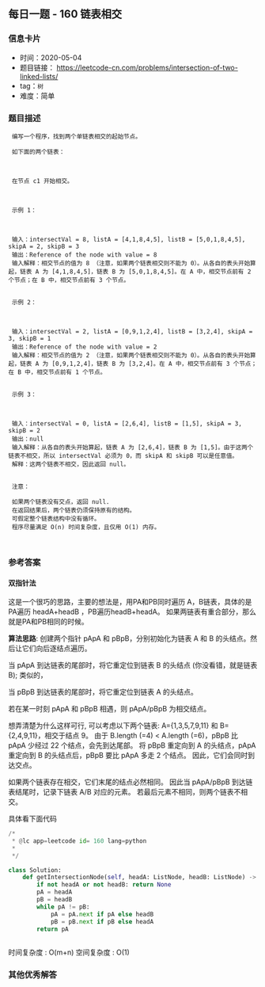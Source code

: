 ## 每日一题 - 160 链表相交
 
### 信息卡片

- 时间：2020-05-04
- 题目链接： https://leetcode-cn.com/problems/intersection-of-two-linked-lists/
- tag：`树`
- 难度：简单

### 题目描述

```
 编写一个程序，找到两个单链表相交的起始节点。
 
 如下面的两个链表：
 
 
 
 在节点 c1 开始相交。
 
  
 
 示例 1：
 
 
 
 输入：intersectVal = 8, listA = [4,1,8,4,5], listB = [5,0,1,8,4,5], skipA = 2, skipB = 3
 输出：Reference of the node with value = 8
 输入解释：相交节点的值为 8 （注意，如果两个链表相交则不能为 0）。从各自的表头开始算起，链表 A 为 [4,1,8,4,5]，链表 B 为 [5,0,1,8,4,5]。在 A 中，相交节点前有 2 个节点；在 B 中，相交节点前有 3 个节点。
  
 
 示例 2：
 
 
 
 输入：intersectVal = 2, listA = [0,9,1,2,4], listB = [3,2,4], skipA = 3, skipB = 1
 输出：Reference of the node with value = 2
 输入解释：相交节点的值为 2 （注意，如果两个链表相交则不能为 0）。从各自的表头开始算起，链表 A 为 [0,9,1,2,4]，链表 B 为 [3,2,4]。在 A 中，相交节点前有 3 个节点；在 B 中，相交节点前有 1 个节点。
  
 
 示例 3：
 
 
 
 输入：intersectVal = 0, listA = [2,6,4], listB = [1,5], skipA = 3, skipB = 2
 输出：null
 输入解释：从各自的表头开始算起，链表 A 为 [2,6,4]，链表 B 为 [1,5]。由于这两个链表不相交，所以 intersectVal 必须为 0，而 skipA 和 skipB 可以是任意值。
 解释：这两个链表不相交，因此返回 null。
  
 
 注意：
 
 如果两个链表没有交点，返回 null.
 在返回结果后，两个链表仍须保持原有的结构。
 可假定整个链表结构中没有循环。
 程序尽量满足 O(n) 时间复杂度，且仅用 O(1) 内存。
 
 
```



### 参考答案

#### 双指针法
这是一个很巧的思路，主要的想法是，用PA和PB同时遍历 A，B链表，具体的是PA遍历 headA+headB  ，PB遍历headB+headA。
如果两链表有重合部分，那么就是PA和PB相同的时候。

**算法思路**:
创建两个指针 pApA 和 pBpB，分别初始化为链表 A 和 B 的头结点。然后让它们向后逐结点遍历。

当 pApA 到达链表的尾部时，将它重定位到链表 B 的头结点 (你没看错，就是链表 B); 类似的，

当 pBpB 到达链表的尾部时，将它重定位到链表 A 的头结点。

若在某一时刻 pApA 和 pBpB 相遇，则 pApA/pBpB 为相交结点。

想弄清楚为什么这样可行, 可以考虑以下两个链表: A={1,3,5,7,9,11} 和 B={2,4,9,11}，相交于结点 9。 
由于 B.length (=4) < A.length (=6)，pBpB 比 pApA 少经过 22 个结点，会先到达尾部。
将 pBpB 重定向到 A 的头结点，pApA 重定向到 B 的头结点后，pBpB 要比 pApA 多走 2 个结点。
因此，它们会同时到达交点。

如果两个链表存在相交，它们末尾的结点必然相同。
因此当 pApA/pBpB 到达链表结尾时，记录下链表 A/B 对应的元素。
若最后元素不相同，则两个链表不相交。
 
 
具体看下面代码

```python
/*
 * @lc app=leetcode id= 160 lang=python
 *
 */

class Solution:
    def getIntersectionNode(self, headA: ListNode, headB: ListNode) -> ListNode:
        if not headA or not headB: return None
        pA = headA
        pB = headB
        while pA != pB:
            pA = pA.next if pA else headB
            pB = pB.next if pB else headA
        return pA
		
```
 
 时间复杂度 : O(m+n) 
 空间复杂度 : O(1)

### 其他优秀解答
```
```
